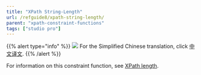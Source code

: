 ```yaml
---
title: "XPath String-Length"
url: /refguide8/xpath-string-length/
parent: "xpath-constraint-functions"
tags: ["studio pro"]
---
```


{{% alert type="info" %}}
<img src="attachments/chinese-translation/china.png" style="display: inline-block; margin: 0" /> For the Simplified Chinese translation, click [中文译文](https://cdn.mendix.tencent-cloud.com/documentation/refguide8/xpath-string-length.pdf).
{{% /alert %}}

For information on this constraint function, see [XPath length](xpath-length).
